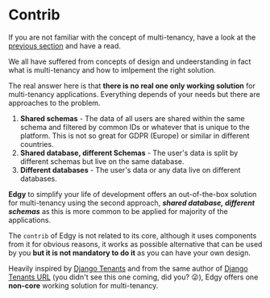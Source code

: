 # Contrib

If you are not familiar with the concept of multi-tenancy, have a look at the [previous section][edgy]
and have a read.

We all have suffered from concepts of design and undeerstanding in fact what is multi-tenancy
and how to imlpement the right solution.

The real answer here is that **there is no real one only working solution** for multi-tenancy
applications. Everything depends of your needs but there are approaches to the problem.

1. **Shared schemas** - The data of all users are shared within the same schema and filtered by common IDs or whatever that is unique to the platform.
This is not so great for GDPR (Europe) or similar in different countries.
2. **Shared database, different Schemas** - The user's data is split by different schemas but live on the same database.
3. **Different databases** - The user's data or any data live on different databases.

**Edgy** to simplify your life of development offers an out-of-the-box solution for multi-tenancy
using the second approach, ***shared database, different schemas*** as this is more common to be
applied for majority of the applications.

The `contrib` of Edgy is not related to its core, although it uses components from it for obvious
reasons, it works as possible alternative that can be used by you **but it is not mandatory to do it**
as you can have your own design.

Heavily inspired by [Django Tenants][django_tenants] and from the same author of
[Django Tenants URL][django_tenants_url] (you didn't see this one coming, did you? 😜), Edgy
offers one **non-core** working solution for multi-tenancy.


[edgy]: ./edgy.md
[django_tenants]: https://django-tenants.readthedocs.io/en/latest/
[django_tenants_url]: https://django-tenants-url.tarsild.io/
